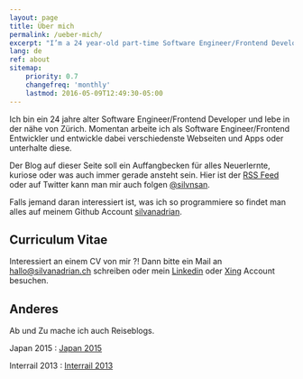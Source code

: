 ```yaml
---
layout: page
title: Über mich
permalink: /ueber-mich/
excerpt: "I’m a 24 year-old part-time Software Engineer/Frontend Developer"
lang: de
ref: about
sitemap:
    priority: 0.7
    changefreq: 'monthly'
    lastmod: 2016-05-09T12:49:30-05:00
---
```



Ich bin ein 24 jahre alter Software Engineer/Frontend Developer und lebe in der nähe von Zürich.
Momentan arbeite ich als Software Engineer/Frontend Entwickler und entwickle dabei verschiedenste Webseiten und Apps oder unterhalte diese.

Der Blog auf dieser Seite soll ein Auffangbecken für alles Neuerlernte, kuriose oder was auch immer gerade ansteht
 sein.
Hier ist der [RSS Feed](https://silvanadrian.ch/feed.xml) oder auf Twitter kann man mir auch folgen [@silvnsan](https://twitter.com/silvnsan).

Falls jemand daran interessiert ist, was ich so programmiere so findet man alles auf meinem Github Account [silvanadrian](https://github.com/silvanadrian).

## Curriculum Vitae

Interessiert an einem CV von mir ?! Dann bitte ein Mail an <a href="mailto:hallo@silvanadrian.ch">hallo@silvanadrian.ch</a> schreiben oder mein [Linkedin](https://www.linkedin.com/in/silvanadrian) oder [Xing](https://www.xing.com/profile/Silvan_Adrian) Account besuchen.

## Anderes

Ab und Zu mache ich auch Reiseblogs.

Japan 2015 : <a rel="nofollow" href="http://silvanadrian.ch/japan2015">Japan 2015</a>

Interrail 2013 : <a rel="nofollow" href="http://silvanadrian.ch/interrail2013">Interrail 2013</a>

